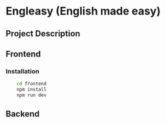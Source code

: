 # Engleasy (English made easy)

## Project Description

## Frontend

### Installation

```bash
    cd frontend
    npm install
    npm run dev
```

## Backend
